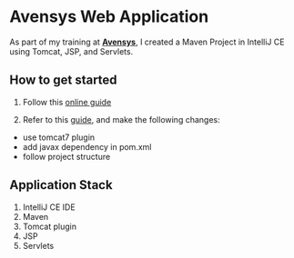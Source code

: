 # Avensys Web Application

As part of my training at **[Avensys](https://aven-sys.com/)**, I created a Maven Project in IntelliJ CE using Tomcat, JSP, and Servlets.

## How to get started

1. Follow this [online guide](https://javapointers.com/how-to/creating-web-application-using-maven-in-intellij/)

2. Refer to this [guide](https://medium.com/@kasunpdh/sample-java-web-application-using-servlets-and-jsp-5621cad2f582), and make the following changes:

- use tomcat7 plugin
- add javax dependency in pom.xml
- follow project structure

## Application Stack

1. IntelliJ CE IDE
2. Maven
3. Tomcat plugin
4. JSP
5. Servlets
